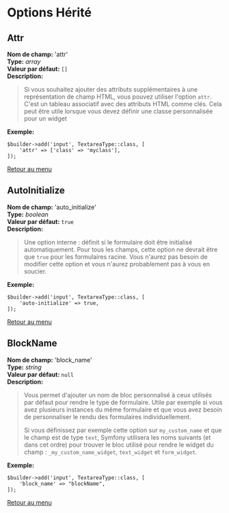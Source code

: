 # Options Hérité

## Attr
**Nom de champ:** 'attr'<br>
**Type:** *array*<br>
**Valeur par défaut:** `[]`<br>
**Description:**
> Si vous souhaitez ajouter des attributs supplémentaires à une représentation de champ HTML, vous pouvez utiliser l'option `attr`. C'est un tableau associatif avec des attributs HTML comme clés. Cela peut être utile lorsque vous devez définir une classe personnalisée pour un widget

**Exemple:**
```
$builder->add('input', TextareaType::class, [
    'attr' => ['class' => 'myclass'],
]);
```
<a href="#" class="btn btn-neutral float-right">Retour au menu</a>

## AutoInitialize
**Nom de champ:** 'auto_initialize'<br>
**Type:** *boolean*<br>
**Valeur par défaut:** `true`<br>
**Description:**
> Une option interne : définit si le formulaire doit être initialisé automatiquement. Pour tous les champs, cette option ne devrait être que `true` pour les formulaires racine. Vous n'aurez pas besoin de modifier cette option et vous n'aurez probablement pas à vous en soucier.

**Exemple:**
```
$builder->add('input', TextareaType::class, [
    'auto-initialize' => true,
]);
```
<a href="#" class="btn btn-neutral float-right">Retour au menu</a>

## BlockName
**Nom de champ:** 'block_name'<br>
**Type:** *string*<br>
**Valeur par défaut:** `null`<br>
**Description:**
> Vous permet d'ajouter un nom de bloc personnalisé à ceux utilisés par défaut pour rendre le type de formulaire. Utile par exemple si vous avez plusieurs instances du même formulaire et que vous avez besoin de personnaliser le rendu des formulaires individuellement.
>
>Si vous définissez par exemple cette option sur `my_custom_name` et que le champ est de type `text`, Symfony utilisera les noms suivants (et dans cet ordre) pour trouver le bloc utilisé pour rendre le widget du champ : `_my_custom_name_widget`, `text_widget` et `form_widget`.

**Exemple:**
```
$builder->add('input', TextareaType::class, [
    'block_name' => "blockName",
]);
```
<a href="#" class="btn btn-neutral float-right">Retour au menu</a>
